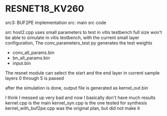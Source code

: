 # RESNET18_KV260

src3: BUF2PE implementation
src: main src code

src host2.cpp uses small parameters to test in vitis testbench
full size won't be able to simulate
in vitis testbench, with the current small layer configuration, 
The conv_parameters_test.py generates the test weights
- conv_all_params.bin
- bn_all_params.bin
- input.bin

The resnet module can select the start and the end layer
in current sample layers 0 through 5 is passed

after the simulation is done, output file is generated as kernel_out.bin


I think I messed up very bad and now I basically don't have much results
kernel.cpp is the main
kernel_syn.cpp is the one tested for synthesis
kernel_with_buf2pe.cpp was the original plan, but did not make it
